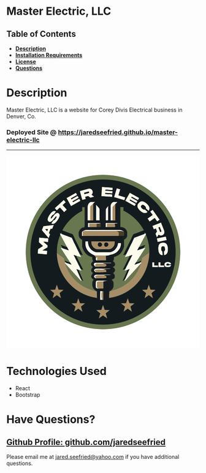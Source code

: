 # Master Electric, LLC

## Table of Contents

- **[Description](#Description)**
- **[Installation Requirements](#Installation-Requirements)**
- **[License](#License)**
- **[Questions](#Questions)**

# Description

Master Electric, LLC is a website for Corey Divis Electrical business in Denver, Co.

### Deployed Site @ https://jaredseefried.github.io/master-electric-llc

---

![Master Electric, LLC](./src/images/Master-Electric-LLC.png)

# Technologies Used

- React
- Bootstrap

# Have Questions?

## [Github Profile: github.com/jaredseefried](https://github.com/jaredseefried "Title")

Please email me at jared.seefried@yahoo.com if you have additional questions.
